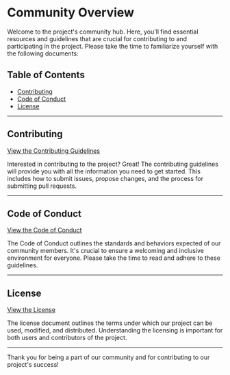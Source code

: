 # Community Overview

Welcome to the project's community hub. Here, you'll find essential resources and guidelines that are crucial for contributing to and participating in the project. Please take the time to familiarize yourself with the following documents:

## Table of Contents
- [Contributing](#contributing)
- [Code of Conduct](#code-of-conduct)
- [License](#license)

---

## Contributing
[View the Contributing Guidelines](CONTRIBUTING.md)

Interested in contributing to the project? Great! The contributing guidelines will provide you with all the information you need to get started. This includes how to submit issues, propose changes, and the process for submitting pull requests.

---

## Code of Conduct
[View the Code of Conduct](CODE_OF_CONDUCT.md)

The Code of Conduct outlines the standards and behaviors expected of our community members. It's crucial to ensure a welcoming and inclusive environment for everyone. Please take the time to read and adhere to these guidelines.

---

## License
[View the License](LICENSE.md)

The license document outlines the terms under which our project can be used, modified, and distributed. Understanding the licensing is important for both users and contributors of the project.

---

Thank you for being a part of our community and for contributing to our project's success!
